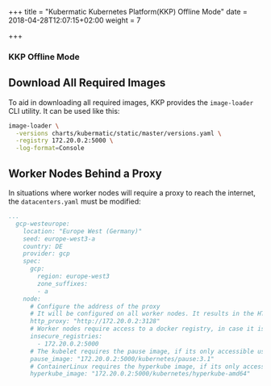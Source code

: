+++
title = "Kubermatic Kubernetes Platform(KKP) Offline Mode"
date = 2018-04-28T12:07:15+02:00
weight = 7

+++

### KKP Offline Mode

## Download All Required Images

To aid in downloading all required images, KKP provides the `image-loader` CLI utility. It can be used like
this:

```bash
image-loader \
  -versions charts/kubermatic/static/master/versions.yaml \
  -registry 172.20.0.2:5000 \
  -log-format=Console
```

## Worker Nodes Behind a Proxy

In situations where worker nodes will require a proxy to reach the internet, the `datacenters.yaml` must be modified:

```yaml
...
  gcp-westeurope:
    location: "Europe West (Germany)"
    seed: europe-west3-a
    country: DE
    provider: gcp
    spec:
      gcp:
        region: europe-west3
        zone_suffixes:
        - a
    node:
      # Configure the address of the proxy
      # It will be configured on all worker nodes. It results in the HTTP_PROXY & HTTPS_PROXY environment variable being set.
      http_proxy: "http://172.20.0.2:3128"
      # Worker nodes require access to a docker registry, in case it is only accessible using http or it uses a self signed certificate, they must be listed here
      insecure_registries:
        - 172.20.0.2:5000
      # The kubelet requires the pause image, if its only accessible using a private registry, the image name must be configured here
      pause_image: "172.20.0.2:5000/kubernetes/pause:3.1"
      # ContainerLinux requires the hyperkube image, if its only accessible using a private registry, the image name must be configured here
      hyperkube_image: "172.20.0.2:5000/kubernetes/hyperkube-amd64"
```
